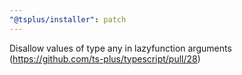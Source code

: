 ```yaml
---
"@tsplus/installer": patch
---
```


Disallow values of type any in lazyfunction arguments (https://github.com/ts-plus/typescript/pull/28)
